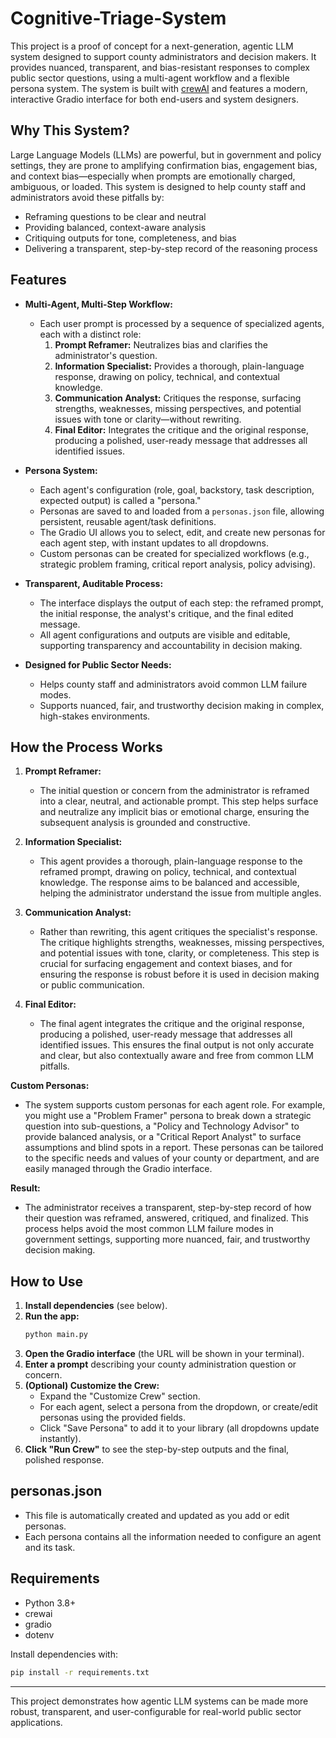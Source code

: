 # Cognitive-Triage-System

This project is a proof of concept for a next-generation, agentic LLM system designed to support county administrators and decision makers. It provides nuanced, transparent, and bias-resistant responses to complex public sector questions, using a multi-agent workflow and a flexible persona system. The system is built with [crewAI](https://github.com/joaomdmoura/crewAI) and features a modern, interactive Gradio interface for both end-users and system designers.

## Why This System?

Large Language Models (LLMs) are powerful, but in government and policy settings, they are prone to amplifying confirmation bias, engagement bias, and context bias—especially when prompts are emotionally charged, ambiguous, or loaded. This system is designed to help county staff and administrators avoid these pitfalls by:
- Reframing questions to be clear and neutral
- Providing balanced, context-aware analysis
- Critiquing outputs for tone, completeness, and bias
- Delivering a transparent, step-by-step record of the reasoning process

## Features

- **Multi-Agent, Multi-Step Workflow:**
  - Each user prompt is processed by a sequence of specialized agents, each with a distinct role:
    1. **Prompt Reframer:** Neutralizes bias and clarifies the administrator's question.
    2. **Information Specialist:** Provides a thorough, plain-language response, drawing on policy, technical, and contextual knowledge.
    3. **Communication Analyst:** Critiques the response, surfacing strengths, weaknesses, missing perspectives, and potential issues with tone or clarity—without rewriting.
    4. **Final Editor:** Integrates the critique and the original response, producing a polished, user-ready message that addresses all identified issues.

- **Persona System:**
  - Each agent's configuration (role, goal, backstory, task description, expected output) is called a "persona."
  - Personas are saved to and loaded from a `personas.json` file, allowing persistent, reusable agent/task definitions.
  - The Gradio UI allows you to select, edit, and create new personas for each agent step, with instant updates to all dropdowns.
  - Custom personas can be created for specialized workflows (e.g., strategic problem framing, critical report analysis, policy advising).

- **Transparent, Auditable Process:**
  - The interface displays the output of each step: the reframed prompt, the initial response, the analyst's critique, and the final edited message.
  - All agent configurations and outputs are visible and editable, supporting transparency and accountability in decision making.

- **Designed for Public Sector Needs:**
  - Helps county staff and administrators avoid common LLM failure modes.
  - Supports nuanced, fair, and trustworthy decision making in complex, high-stakes environments.

## How the Process Works

1. **Prompt Reframer:**
   - The initial question or concern from the administrator is reframed into a clear, neutral, and actionable prompt. This step helps surface and neutralize any implicit bias or emotional charge, ensuring the subsequent analysis is grounded and constructive.

2. **Information Specialist:**
   - This agent provides a thorough, plain-language response to the reframed prompt, drawing on policy, technical, and contextual knowledge. The response aims to be balanced and accessible, helping the administrator understand the issue from multiple angles.

3. **Communication Analyst:**
   - Rather than rewriting, this agent critiques the specialist's response. The critique highlights strengths, weaknesses, missing perspectives, and potential issues with tone, clarity, or completeness. This step is crucial for surfacing engagement and context biases, and for ensuring the response is robust before it is used in decision making or public communication.

4. **Final Editor:**
   - The final agent integrates the critique and the original response, producing a polished, user-ready message that addresses all identified issues. This ensures the final output is not only accurate and clear, but also contextually aware and free from common LLM pitfalls.

**Custom Personas:**
- The system supports custom personas for each agent role. For example, you might use a "Problem Framer" persona to break down a strategic question into sub-questions, a "Policy and Technology Advisor" to provide balanced analysis, or a "Critical Report Analyst" to surface assumptions and blind spots in a report. These personas can be tailored to the specific needs and values of your county or department, and are easily managed through the Gradio interface.

**Result:**
- The administrator receives a transparent, step-by-step record of how their question was reframed, answered, critiqued, and finalized. This process helps avoid the most common LLM failure modes in government settings, supporting more nuanced, fair, and trustworthy decision making.

## How to Use

1. **Install dependencies** (see below).
2. **Run the app:**
   ```bash
   python main.py
   ```
3. **Open the Gradio interface** (the URL will be shown in your terminal).
4. **Enter a prompt** describing your county administration question or concern.
5. **(Optional) Customize the Crew:**
   - Expand the "Customize Crew" section.
   - For each agent, select a persona from the dropdown, or create/edit personas using the provided fields.
   - Click "Save Persona" to add it to your library (all dropdowns update instantly).
6. **Click "Run Crew"** to see the step-by-step outputs and the final, polished response.

## personas.json
- This file is automatically created and updated as you add or edit personas.
- Each persona contains all the information needed to configure an agent and its task.

## Requirements
- Python 3.8+
- crewai
- gradio
- dotenv

Install dependencies with:
```bash
pip install -r requirements.txt
```

---

This project demonstrates how agentic LLM systems can be made more robust, transparent, and user-configurable for real-world public sector applications.
